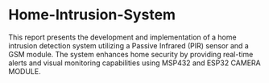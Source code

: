 # Home-Intrusion-System
This report presents the development and implementation of a home intrusion detection system utilizing a Passive Infrared (PIR) sensor and a GSM module. The system enhances home security by providing real-time alerts and visual monitoring capabilities using MSP432 and ESP32 CAMERA MODULE.
